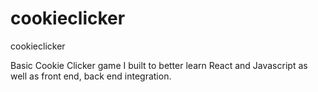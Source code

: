# cookieclicker
cookieclicker


Basic Cookie Clicker game I built to better learn React and Javascript as well as front end, back end integration.
